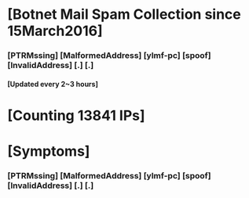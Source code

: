 # [Botnet Mail Spam Collection since 15March2016]
### [PTRMssing] [MalformedAddress] [ylmf-pc] [spoof] [InvalidAddress] [.] [.]
#### [Updated every 2~3 hours]

# [Counting 13841 IPs]

# [Symptoms] 
###   [PTRMssing] [MalformedAddress] [ylmf-pc] [spoof] [InvalidAddress] [.] [.]
